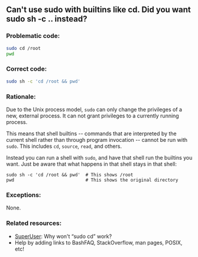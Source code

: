 ## Can't use sudo with builtins like cd. Did you want sudo sh -c .. instead?

### Problematic code:

```sh
sudo cd /root
pwd
```

### Correct code:

```sh
sudo sh -c 'cd /root && pwd'
```
### Rationale:

Due to the Unix process model, `sudo` can only change the privileges of a new, external process. It can not grant privileges to a currently running process.

This means that shell builtins -- commands that are interpreted by the current shell rather than through program invocation -- cannot be run with `sudo`. This includes `cd`, `source`, `read`, and others.

Instead you can run a shell with `sudo`, and have that shell run the builtins you want. Just be aware that what happens in that shell stays in that shell:

    sudo sh -c 'cd /root && pwd'  # This shows /root
    pwd                           # This shows the original directory

### Exceptions:

None.

### Related resources:

* [SuperUser](https://superuser.com/questions/241129/why-wont-sudo-cd-work): Why won't “sudo cd” work?
* Help by adding links to BashFAQ, StackOverflow, man pages, POSIX, etc!